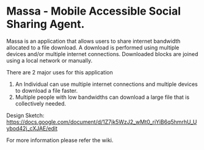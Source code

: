 # Massa - Mobile Accessible Social Sharing Agent. 

Massa is an application that allows users to share internet bandwidth allocated to a file download. A download is performed using multiple devices and/or multiple internet connections. Downloaded blocks are joined using a local network or manually. 

There are 2 major uses for this application 
1) An Individual can use multiple internet connections and multiple devices to download a file faster.
2) Multiple people with low bandwidths can download a large file that is collectively needed. 

Design Sketch:
https://docs.google.com/document/d/1Z7jk5WzJ2_wMt0_riYiB6q5hmrhU_Uybod42j_cXJAE/edit

For more information please refer the wiki.
